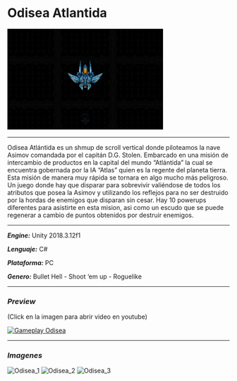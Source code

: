 # Odisea Atlantida
<img src="https://github.com/Trece-1101/OdiseaAtlantida/blob/master/Assets/Sprites/Odisea%20portada.jpg" width=70% height=70%/>

***
Odisea Atlántida es un shmup de scroll vertical donde piloteamos la nave Asimov comandada por el capitán D.G. Stolen. Embarcado en una misión de intercambio de productos en la capital del mundo “Atlántida” la cual se encuentra gobernada por la IA “Atlas” quien es la regente del planeta tierra. Esta misión de manera muy rápida se tornara en algo mucho más peligroso.
Un juego donde hay que disparar para sobrevivir valiéndose de todos los atributos que posea la Asimov y utilizando los reflejos para no ser destruido por la hordas de enemigos que disparan sin cesar.
Hay 10 powerups diferentes para asistirte en esta mision, asi como un escudo que se puede regenerar a cambio de puntos obtenidos por destruir enemigos.
***
***Engine:*** Unity 2018.3.12f1

***Lenguaje:*** C#

***Plataforma:*** PC

***Genero:*** Bullet Hell - Shoot ‘em up - Roguelike
***
### ***Preview***
(Click en la imagen para abrir video en youtube)

[![Gameplay Odisea](https://img.youtube.com/vi/Jv4VSX8hn2c/0.jpg)](https://www.youtube.com/watch?v=Jv4VSX8hn2c)
***
### ***Imagenes***
![Odisea_1](https://user-images.githubusercontent.com/22348284/113448213-c6f00a00-93d1-11eb-9914-1559842cf712.gif)
![Odisea_2](https://user-images.githubusercontent.com/22348284/113448216-ca839100-93d1-11eb-91a9-b11a03ad1d5f.gif)
![Odisea_3](https://user-images.githubusercontent.com/22348284/113448219-cbb4be00-93d1-11eb-8067-af465b37a9e8.gif)
